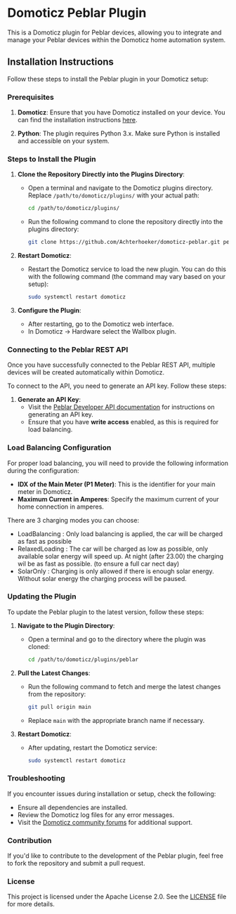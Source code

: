 # Domoticz Peblar Plugin

This is a Domoticz plugin for Peblar devices, allowing you to integrate and manage your Peblar devices within the Domoticz home automation system.

## Installation Instructions

Follow these steps to install the Peblar plugin in your Domoticz setup:

### Prerequisites

1. **Domoticz**: Ensure that you have Domoticz installed on your device. You can find the installation instructions [here](https://www.domoticz.com/).

2. **Python**: The plugin requires Python 3.x. Make sure Python is installed and accessible on your system.

### Steps to Install the Plugin

1. **Clone the Repository Directly into the Plugins Directory**:
   - Open a terminal and navigate to the Domoticz plugins directory. Replace `/path/to/domoticz/plugins/` with your actual path:

     ```bash
     cd /path/to/domoticz/plugins/
     ```

   - Run the following command to clone the repository directly into the plugins directory:

     ```bash
     git clone https://github.com/Achterhoeker/domoticz-peblar.git peblar
     ```

2. **Restart Domoticz**:
   - Restart the Domoticz service to load the new plugin. You can do this with the following command (the command may vary based on your setup):

     ```bash
     sudo systemctl restart domoticz
     ```

3. **Configure the Plugin**:
   - After restarting, go to the Domoticz web interface.
   - In Domoticz -> Hardware select the Wallbox plugin.

### Connecting to the Peblar REST API

Once you have successfully connected to the Peblar REST API, multiple devices will be created automatically within Domoticz. 

To connect to the API, you need to generate an API key. Follow these steps:

1. **Generate an API Key**:
   - Visit the [Peblar Developer API documentation](https://developer.peblar.com/local-rest-api) for instructions on generating an API key.
   - Ensure that you have **write access** enabled, as this is required for load balancing.

### Load Balancing Configuration

For proper load balancing, you will need to provide the following information during the configuration:

- **IDX of the Main Meter (P1 Meter)**: This is the identifier for your main meter in Domoticz.
- **Maximum Current in Amperes**: Specify the maximum current of your home connection in amperes.

There are 3 charging modes you can choose:
- LoadBalancing : Only load balancing is applied, the car will be charged as fast as possible
- RelaxedLoading : The car will be charged as low as possible, only available solar energy will speed up. At night (after 23.00) the charging wil be as fast as possible. (to ensure a full car nect day)
- SolarOnly : Charging is only allowed if there is enough solar energy. Without solar energy the charging process will be paused. 

### Updating the Plugin

To update the Peblar plugin to the latest version, follow these steps:

1. **Navigate to the Plugin Directory**:
   - Open a terminal and go to the directory where the plugin was cloned:

     ```bash
     cd /path/to/domoticz/plugins/peblar
     ```

2. **Pull the Latest Changes**:
   - Run the following command to fetch and merge the latest changes from the repository:

     ```bash
     git pull origin main
     ```

   - Replace `main` with the appropriate branch name if necessary.

3. **Restart Domoticz**:
   - After updating, restart the Domoticz service:

     ```bash
     sudo systemctl restart domoticz
     ```

### Troubleshooting

If you encounter issues during installation or setup, check the following:

- Ensure all dependencies are installed.
- Review the Domoticz log files for any error messages.
- Visit the [Domoticz community forums](https://www.domoticz.com/forum/) for additional support.

### Contribution

If you'd like to contribute to the development of the Peblar plugin, feel free to fork the repository and submit a pull request.

### License

This project is licensed under the Apache License 2.0. See the [LICENSE](LICENSE) file for more details.
